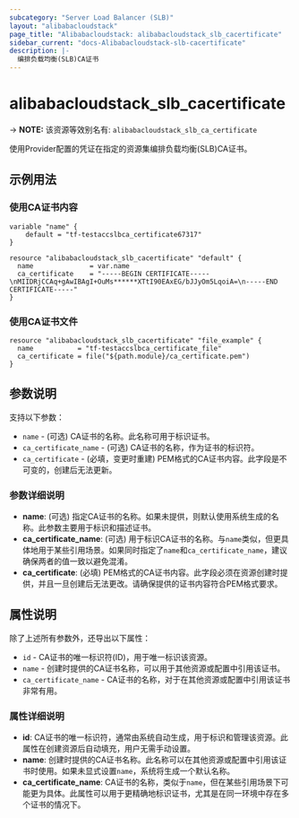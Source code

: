 ```yaml
---
subcategory: "Server Load Balancer (SLB)"
layout: "alibabacloudstack"
page_title: "Alibabacloudstack: alibabacloudstack_slb_cacertificate"
sidebar_current: "docs-Alibabacloudstack-slb-cacertificate"
description: |- 
  编排负载均衡(SLB)CA证书
---
```


# alibabacloudstack_slb_cacertificate
-> **NOTE:** 该资源等效别名有: `alibabacloudstack_slb_ca_certificate`

使用Provider配置的凭证在指定的资源集编排负载均衡(SLB)CA证书。

## 示例用法

### 使用CA证书内容

```hcl
variable "name" {
    default = "tf-testaccslbca_certificate67317"
}

resource "alibabacloudstack_slb_cacertificate" "default" {
  name              = var.name
  ca_certificate    = "-----BEGIN CERTIFICATE-----\nMIIDRjCCAq+gAwIBAgI+OuMs******XTtI90EAxEG/bJJyOm5LqoiA=\n-----END CERTIFICATE-----"
}
```

### 使用CA证书文件

```hcl
resource "alibabacloudstack_slb_cacertificate" "file_example" {
  name           = "tf-testaccslbca_certificate_file"
  ca_certificate = file("${path.module}/ca_certificate.pem")
}
```

## 参数说明

支持以下参数：

* `name` - (可选) CA证书的名称。此名称可用于标识证书。
* `ca_certificate_name` - (可选) CA证书的名称，作为证书的标识符。
* `ca_certificate` - (必填，变更时重建) PEM格式的CA证书内容。此字段是不可变的，创建后无法更新。

### 参数详细说明

- **name**: (可选) 指定CA证书的名称。如果未提供，则默认使用系统生成的名称。此参数主要用于标识和描述证书。
- **ca_certificate_name**: (可选) 用于标识CA证书的名称。与`name`类似，但更具体地用于某些引用场景。如果同时指定了`name`和`ca_certificate_name`，建议确保两者的值一致以避免混淆。
- **ca_certificate**: (必填) PEM格式的CA证书内容。此字段必须在资源创建时提供，并且一旦创建后无法更改。请确保提供的证书内容符合PEM格式要求。

## 属性说明

除了上述所有参数外，还导出以下属性：

* `id` - CA证书的唯一标识符(ID)，用于唯一标识该资源。
* `name` - 创建时提供的CA证书名称，可以用于其他资源或配置中引用该证书。
* `ca_certificate_name` - CA证书的名称，对于在其他资源或配置中引用该证书非常有用。

### 属性详细说明

- **id**: CA证书的唯一标识符，通常由系统自动生成，用于标识和管理该资源。此属性在创建资源后自动填充，用户无需手动设置。
- **name**: 创建时提供的CA证书名称。此名称可以在其他资源或配置中引用该证书时使用。如果未显式设置`name`，系统将生成一个默认名称。
- **ca_certificate_name**: CA证书的名称，类似于`name`，但在某些引用场景下可能更为具体。此属性可以用于更精确地标识证书，尤其是在同一环境中存在多个证书的情况下。